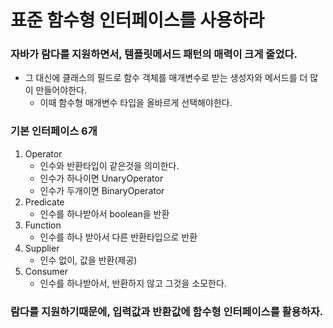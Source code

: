 # 표준 함수형 인터페이스를 사용하라

### 자바가 람다를 지원하면서, 템플릿메서드 패턴의 매력이 크게 줄었다.
+ 그 대신에 클래스의 필드로 함수 객체를 매개변수로 받는 생성자와 메서드를 더 많이 만들어야한다.
  + 이때 함수형 매개변수 타입을 올바르게 선택해야한다.

### 기본 인터페이스 6개
1. Operator
   + 인수와 반환타입이 같은것을 의미한다.
   + 인수가 하나이면 UnaryOperator
   + 인수가 두개이면 BinaryOperator
2. Predicate
   + 인수를 하나받아서 boolean을 반환
3. Function
   + 인수를 하나 받아서 다른 반환타입으로 반환
4. Supplier
   + 인수 없이, 값을 반환(제공)
5. Consumer
   + 인수를 하나받아서, 반환하지 않고 그것을 소모한다.

### 람다를 지원하기때문에, 입력값과 반환값에 함수형 인터페이스를 활용하자.